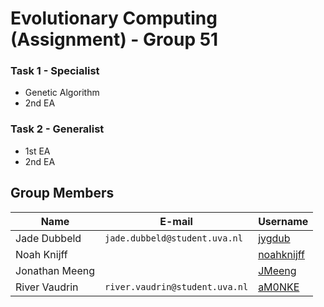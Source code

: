 # Evolutionary Computing (Assignment) - Group 51

 ### Task 1 - Specialist
 - Genetic Algorithm
 - 2nd EA

 ### Task 2 - Generalist
 - 1st EA
 - 2nd EA

 ## Group Members

 | **Name**       | **E-mail**                     | **Username** |
 |----------------|--------------------------------|--------------|
 | Jade Dubbeld   | `jade.dubbeld@student.uva.nl`  | [jygdub](https://github.com/jygdub)         |
 | Noah Knijff    |                                | [noahknijff](https://github.com/noahknijf)  |
 | Jonathan Meeng |                                | [JMeeng](https://github.com/JMeeng)         |
 | River Vaudrin  | `river.vaudrin@student.uva.nl` | [aM0NKE](https://github.com/aM0NKE)         |
